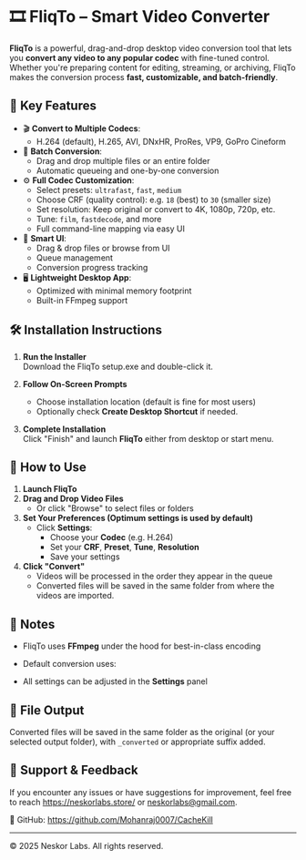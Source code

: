 # 🎞️ FliqTo – Smart Video Converter

**FliqTo** is a powerful, drag-and-drop desktop video conversion tool that lets you **convert any video to any popular codec** with fine-tuned control. 
Whether you're preparing content for editing, streaming, or archiving, FliqTo makes the conversion process **fast, customizable, and batch-friendly**.

## 🌟 Key Features

- 🎬 **Convert to Multiple Codecs**:
  - H.264 (default), H.265, AVI, DNxHR, ProRes, VP9, GoPro Cineform
- 🔁 **Batch Conversion**:
  - Drag and drop multiple files or an entire folder
  - Automatic queueing and one-by-one conversion
- ⚙️ **Full Codec Customization**:
  - Select presets: `ultrafast`, `fast`, `medium`
  - Choose CRF (quality control): e.g. `18` (best) to `30` (smaller size)
  - Set resolution: Keep original or convert to 4K, 1080p, 720p, etc.
  - Tune: `film`, `fastdecode`, and more
  - Full command-line mapping via easy UI
- 🧠 **Smart UI**:
  - Drag & drop files or browse from UI
  - Queue management
  - Conversion progress tracking
- 🖥️ **Lightweight Desktop App**:
  - Optimized with minimal memory footprint
  - Built-in FFmpeg support

## 🛠 Installation Instructions

1. **Run the Installer**  
   Download the FliqTo setup.exe and double-click it.

2. **Follow On-Screen Prompts**  
   - Choose installation location (default is fine for most users)
   - Optionally check **Create Desktop Shortcut** if needed.

3. **Complete Installation**  
   Click "Finish" and launch **FliqTo** either from desktop or start menu.

## 🚀 How to Use

1. **Launch FliqTo**
2. **Drag and Drop Video Files**
   - Or click "Browse" to select files or folders
3. **Set Your Preferences (Optimum settings is used by default)**
   - Click **Settings**:
     - Choose your **Codec** (e.g. H.264)
     - Set your **CRF**, **Preset**, **Tune**, **Resolution**
     - Save your settings
4. **Click "Convert"**
   - Videos will be processed in the order they appear in the queue
   - Converted files will be saved in the same folder from where the videos are imported.


## 🧩 Notes

- FliqTo uses **FFmpeg** under the hood for best-in-class encoding
- Default conversion uses:

- All settings can be adjusted in the **Settings** panel

## 📁 File Output

Converted files will be saved in the same folder as the original (or your selected output folder), with `_converted` or appropriate suffix added.

## 💬 Support & Feedback

If you encounter any issues or have suggestions for improvement, feel free to reach https://neskorlabs.store/ or neskorlabs@gmail.com.

🐙 GitHub: https://github.com/Mohanraj0007/CacheKill

---

© 2025 Neskor Labs. All rights reserved.
